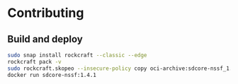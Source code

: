 # Contributing

## Build and deploy

```bash
sudo snap install rockcraft --classic --edge
rockcraft pack -v
sudo rockcraft.skopeo --insecure-policy copy oci-archive:sdcore-nssf_1.4.1_amd64.rock docker-daemon:sdcore-nssf:1.4.1
docker run sdcore-nssf:1.4.1
```